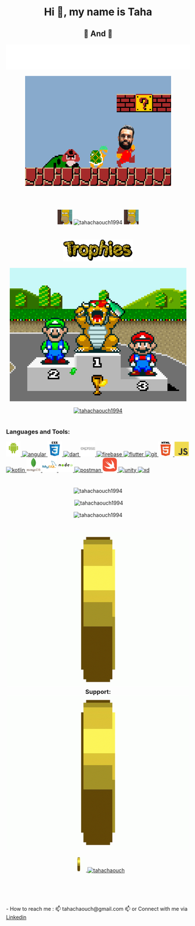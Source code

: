 <h1 align="center">Hi 👋, my name is Taha</h1>
<h2 align="center"> 🙈 And 🙈</h2>
<p align="center"><img src="https://github.com/TahaChaouch1994/TahaChaouch1994/blob/main/work.gif"/></p>
<p align="center"><img src="https://github.com/TahaChaouch1994/TahaChaouch1994/blob/main/github_banner.gif"/></p>
<br/><br/>
<p align="center">  <img src="https://github.com/TahaChaouch1994/TahaChaouch1994/blob/main/view_number.gif" height="40px" width="40px"/> <img src="https://komarev.com/ghpvc/?username=tahachaouch1994&label=Profile%20views&color=0e75b6&style=flat"  alt="tahachaouch1994" height="40px" width="180px"/>   <img src="https://github.com/TahaChaouch1994/TahaChaouch1994/blob/main/view_number.gif" height="40px" width="40px"/></p>
<h1></h1>
<p align="center"><img src="https://github.com/TahaChaouch1994/TahaChaouch1994/blob/main/trophiesText.gif"/></p>
<p align="center"><img src="https://github.com/TahaChaouch1994/TahaChaouch1994/blob/main/trophy.gif"/></p>
<p align="center">  <a href="https://github.com/ryo-ma/github-profile-trophy"><img src="https://github-profile-trophy.vercel.app/?username=tahachaouch1994&column=3&margin-w=15&margin-h=15" alt="tahachaouch1994" /></a></p>
<h1></h1>


<h3 align="left">Languages and Tools:</h3>
<p align="left"> <a href="https://developer.android.com" target="_blank" rel="noreferrer"> <img src="https://raw.githubusercontent.com/devicons/devicon/master/icons/android/android-original-wordmark.svg" alt="android" width="40" height="40"/> </a> <a href="https://angular.io" target="_blank" rel="noreferrer"> <img src="https://angular.io/assets/images/logos/angular/angular.svg" alt="angular" width="40" height="40"/> </a> <a href="https://www.w3schools.com/css/" target="_blank" rel="noreferrer"> <img src="https://raw.githubusercontent.com/devicons/devicon/master/icons/css3/css3-original-wordmark.svg" alt="css3" width="40" height="40"/> </a> <a href="https://dart.dev" target="_blank" rel="noreferrer"> <img src="https://www.vectorlogo.zone/logos/dartlang/dartlang-icon.svg" alt="dart" width="40" height="40"/> </a> <a href="https://expressjs.com" target="_blank" rel="noreferrer"> <img src="https://raw.githubusercontent.com/devicons/devicon/master/icons/express/express-original-wordmark.svg" alt="express" width="40" height="40"/> </a> <a href="https://firebase.google.com/" target="_blank" rel="noreferrer"> <img src="https://www.vectorlogo.zone/logos/firebase/firebase-icon.svg" alt="firebase" width="40" height="40"/> </a> <a href="https://flutter.dev" target="_blank" rel="noreferrer"> <img src="https://www.vectorlogo.zone/logos/flutterio/flutterio-icon.svg" alt="flutter" width="40" height="40"/> </a> <a href="https://git-scm.com/" target="_blank" rel="noreferrer"> <img src="https://www.vectorlogo.zone/logos/git-scm/git-scm-icon.svg" alt="git" width="40" height="40"/> </a> <a href="https://www.w3.org/html/" target="_blank" rel="noreferrer"> <img src="https://raw.githubusercontent.com/devicons/devicon/master/icons/html5/html5-original-wordmark.svg" alt="html5" width="40" height="40"/> </a> <a href="https://developer.mozilla.org/en-US/docs/Web/JavaScript" target="_blank" rel="noreferrer"> <img src="https://raw.githubusercontent.com/devicons/devicon/master/icons/javascript/javascript-original.svg" alt="javascript" width="40" height="40"/> </a> <a href="https://kotlinlang.org" target="_blank" rel="noreferrer"> <img src="https://www.vectorlogo.zone/logos/kotlinlang/kotlinlang-icon.svg" alt="kotlin" width="40" height="40"/> </a> <a href="https://www.mongodb.com/" target="_blank" rel="noreferrer"> <img src="https://raw.githubusercontent.com/devicons/devicon/master/icons/mongodb/mongodb-original-wordmark.svg" alt="mongodb" width="40" height="40"/> </a> <a href="https://www.mysql.com/" target="_blank" rel="noreferrer"> <img src="https://raw.githubusercontent.com/devicons/devicon/master/icons/mysql/mysql-original-wordmark.svg" alt="mysql" width="40" height="40"/> </a> <a href="https://nodejs.org" target="_blank" rel="noreferrer"> <img src="https://raw.githubusercontent.com/devicons/devicon/master/icons/nodejs/nodejs-original-wordmark.svg" alt="nodejs" width="40" height="40"/> </a> <a href="https://postman.com" target="_blank" rel="noreferrer"> <img src="https://www.vectorlogo.zone/logos/getpostman/getpostman-icon.svg" alt="postman" width="40" height="40"/> </a> <a href="https://developer.apple.com/swift/" target="_blank" rel="noreferrer"> <img src="https://raw.githubusercontent.com/devicons/devicon/master/icons/swift/swift-original.svg" alt="swift" width="40" height="40"/> </a> <a href="https://unity.com/" target="_blank" rel="noreferrer"> <img src="https://www.vectorlogo.zone/logos/unity3d/unity3d-icon.svg" alt="unity" width="40" height="40"/> </a> <a href="https://www.adobe.com/products/xd.html" target="_blank" rel="noreferrer"> <img src="https://cdn.worldvectorlogo.com/logos/adobe-xd.svg" alt="xd" width="40" height="40"/> </a> </p>
<h1></h1>



<p align="center"><img align="center" src="https://github-readme-stats.vercel.app/api/top-langs?username=tahachaouch1994&show_icons=true&locale=en&layout=compact" alt="tahachaouch1994" /></p>

<p align="center">&nbsp;<img align="center" src="https://github-readme-stats.vercel.app/api?username=tahachaouch1994&show_icons=true&locale=en" alt="tahachaouch1994" /></p>

<p align="center"><img align="center" src="https://github-readme-streak-stats.herokuapp.com/?user=tahachaouch1994&" alt="tahachaouch1994" /></p>

<h1></h1>
<h3 align="center"> <img src="https://github.com/TahaChaouch1994/TahaChaouch1994/blob/main/supportme.gif"/>Support:<img src="https://github.com/TahaChaouch1994/TahaChaouch1994/blob/main/supportme.gif"/></h3>
<p align="center"> <a href="https://www.buymeacoffee.com/tahachaouch"> <img src="https://github.com/TahaChaouch1994/TahaChaouch1994/blob/main/supportme.gif" height="40px" width="40px"/> <img align="center" src="https://cdn.buymeacoffee.com/buttons/v2/default-yellow.png" height="50" width="210" alt="tahachaouch" /></a></p><br><br>



<h1></h1>
- How to reach me  : 📫 tahachaouch@gmail.com 📫   or Connect with me via <a href="https://linkedin.com/in/taha-chaouch-2795a717a" target="blank">Linkedin </a>
